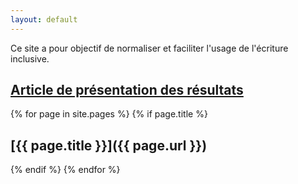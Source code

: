 ```yaml
---
layout: default
---
```


Ce site a pour objectif de normaliser et faciliter l'usage de l'écriture inclusive.

## [Article de présentation des résultats](https://medium.com/@matti_sg_fr/point-médian-final-point-dhyphénation-3f749c32b659)

{% for page in site.pages %}
{% if page.title %}
## [{{ page.title }}]({{ page.url }})
{% endif %}
{% endfor %}
